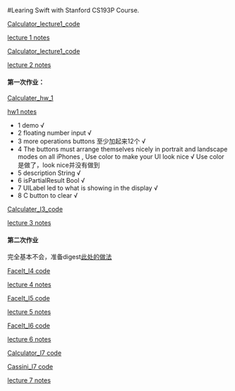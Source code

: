 #Learing Swift with Stanford CS193P Course.


[Calculator_lecture1_code](https://github.com/KrisYu/CS193P_iOS9/tree/master/Calculater_l1) 

[lecture 1 notes](https://github.com/KrisYu/CS193P_iOS9/blob/master/lecture_1.md)


[Calculator_lecture1_code](https://github.com/KrisYu/CS193P_iOS9/tree/master/Calculater_l2)


[lecture 2 notes](https://github.com/KrisYu/CS193P_iOS9/blob/master/lecture_2.md)
 

#### 第一次作业：

[Calculater_hw_1](https://github.com/KrisYu/CS193P_iOS9/tree/master/Calculater_hw_1)

[hw1 notes](https://github.com/KrisYu/CS193P_iOS9/blob/master/hw1.md)

*  1 demo √
*  2 floating number input √
* 3 more operations buttons 至少加起来12个 √
* 4 The buttons must arrange themselves nicely in portrait and landscape modes on all iPhones , Use color to make your UI look nice √ Use color是做了，look nice并没有做到 
* 5 description String √
* 6 isPartialResult Bool √
* 7 UILabel led to what is showing in the display √
* 8 C button to clear √



[Calculater_l3_code](https://github.com/KrisYu/CS193P_iOS9/tree/master/Calculater_l3)

[lecture 3 notes](https://github.com/KrisYu/CS193P_iOS9/blob/master/lecture_3.md)

#### 第二次作业

完全基本不会，准备digest[此处的做法](https://github.com/MichelDeiman/StanfordCS193P2016-Calculator-II)


[FaceIt_l4 code](https://github.com/KrisYu/CS193P_iOS9/tree/master/FaceIt_l4)

[lecture 4 notes](https://github.com/KrisYu/CS193P_iOS9/blob/master/lecture_4.md)


[FaceIt_l5 code](https://github.com/KrisYu/CS193P_iOS9/tree/master/FaceIt_l5)

[lecture 5 notes](https://github.com/KrisYu/CS193P_iOS9/blob/master/lecture_5.md)


[FaceIt_l6 code](https://github.com/KrisYu/CS193P_iOS9/tree/master/FaceIt_l6)

[lecture 6 notes](https://github.com/KrisYu/CS193P_iOS9/blob/master/lecture_6.md)

[Calculator_l7 code](https://github.com/KrisYu/CS193P_iOS9/tree/master/Calculater_l7)


[Cassini_l7 code](https://github.com/KrisYu/CS193P_iOS9/tree/master/Cassini_l7)

[lecture 7 notes](https://github.com/KrisYu/CS193P_iOS9/blob/master/lecture_7.md)